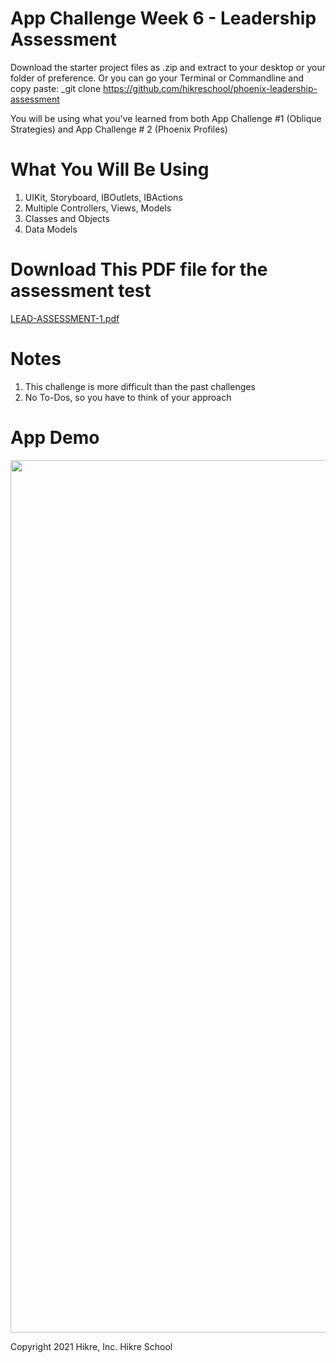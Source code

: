 # App Challenge Week 6 - Leadership Assessment

Download the starter project files as .zip and extract to your desktop or your folder of preference.
Or you can go your Terminal or Commandline and copy paste: _git clone https://github.com/hikreschool/phoenix-leadership-assessment

You will be using what you've learned from both App Challenge #1 (Oblique Strategies) and App Challenge # 2 (Phoenix Profiles)

# What You Will Be Using
1. UIKit, Storyboard, IBOutlets, IBActions
2. Multiple Controllers, Views, Models
3. Classes and Objects
4. Data Models

# Download This PDF file for the assessment test
[LEAD-ASSESSMENT-1.pdf](https://github.com/hikreschool/phoenix-leadership-assessment/files/6854926/LEAD-ASSESSMENT-1.pdf)



# Notes
1. This challenge is more difficult than the past challenges
2. No To-Dos, so you have to think of your approach

# App Demo
 
 <img src="/app-challenge-2-week5.gif" width="712" height="1396"/>


Copyright 2021 Hikre, Inc. Hikre School
